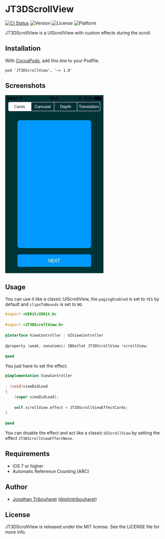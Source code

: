 # JT3DScrollView

[![CI Status](http://img.shields.io/travis/jonathantribouharet/JT3DScrollView.svg)](https://travis-ci.org/jonathantribouharet/JT3DScrollView)
![Version](https://img.shields.io/cocoapods/v/JT3DScrollView.svg)
![License](https://img.shields.io/cocoapods/l/JT3DScrollView.svg)
![Platform](https://img.shields.io/cocoapods/p/JT3DScrollView.svg)

JT3DScrollView is a UIScrollView with custom effects during the scroll.

## Installation

With [CocoaPods](http://cocoapods.org/), add this line to your Podfile.

    pod 'JT3DScrollView', '~> 1.0'

## Screenshots

![Example](./Screens/example.gif "Example")


## Usage

You can use it like a classic UIScrollView, the `pagingEnabled` is set to `YES` by default and `clipsToBounds` is set to `NO`.

```objective-c
#import <UIKit/UIKit.h>

#import <JT3DScrollView.h>

@interface ViewController : UIViewController

@property (weak, nonatomic) IBOutlet JT3DScrollView *scrollView;

@end
```

You just have to set the effect.

```objective-c
@implementation ViewController

- (void)viewDidLoad
{
    [super viewDidLoad];

    self.scrollView.effect = JT3DScrollViewEffectCards;
}

@end

```

You can disable the effect and act like a classic `UIScrollView` by setting the effect 
`JT3DScrollViewEffectNone`.


## Requirements

- iOS 7 or higher
- Automatic Reference Counting (ARC)

## Author

- [Jonathan Tribouharet](https://github.com/jonathantribouharet) ([@johntribouharet](https://twitter.com/johntribouharet))

## License

JT3DScrollView is released under the MIT license. See the LICENSE file for more info.

